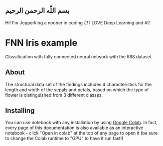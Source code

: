 ##  بسم اللّه الرحمن الرحیم

Hi! I'm Jopperking a noober in coding :)! I LOVE  Deep Learning and AI!
 


# FNN Iris example

Classification with fully connected neural network with the IRIS dataset


## About
The structural data set of the findings includes 4 characteristics for the length and width of the sepals and petals, based on which the type of flower is distinguished from 3 different classes.


## Installing
You can use notebook with any installation by using [Google Colab](https://colab.research.google.com/github/jopperking/FNN_Iris_example/blob/master/iris_FNN.ipynb).
In fact, every page of this documentation is also available as an interactive notebook - click "Open in colab" at the top of any page to open it (be sure to change the Colab runtime to "GPU" to have it run fast!)
